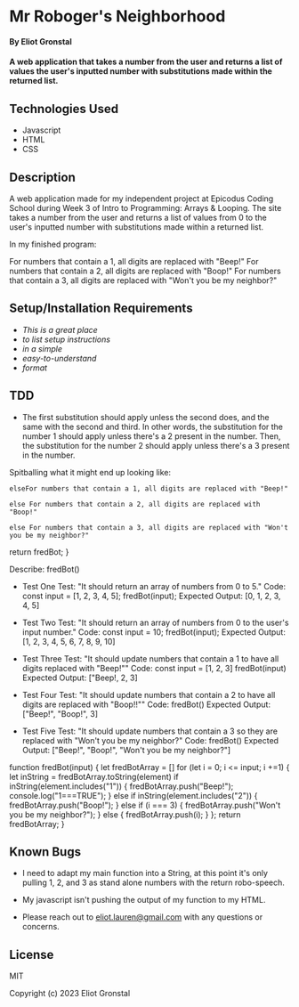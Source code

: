 # Mr Roboger's Neighborhood

#### By Eliot Gronstal

#### A web application that takes a number from the user and returns a list of values the user's inputted number with substitutions made within the returned list.

## Technologies Used

* Javascript
* HTML
* CSS

## Description

A web application made for my independent project at Epicodus Coding School during Week 3 of Intro to Programming: Arrays & Looping. The site takes a number from the user and returns a list of values from 0 to the user's inputted number with substitutions made within a returned list.

In my finished program:

For numbers that contain a 1, all digits are replaced with "Beep!"
For numbers that contain a 2, all digits are replaced with "Boop!"
For numbers that contain a 3, all digits are replaced with "Won't you be my neighbor?"

## Setup/Installation Requirements

* _This is a great place_
* _to list setup instructions_
* _in a simple_
* _easy-to-understand_
* _format_

## TDD

* The first substitution should apply unless the second does, and the same with the second and third. In other words, the substitution for the number 1 should apply unless there's a 2 present in the number. Then, the substitution for the number 2 should apply unless there's a 3 present in the number.

<!-- Do I need two functions? -->

<!-- ADAPTED FROM THE FIRST PROMPT OF THE FRIDAY PROJECT USING A FOR LOOOP -->

<!-- WHERE AM I GETTING MY PARAMETERS AND ARGUMENTS FROM!?!?!? -->

Spitballing what it might end up looking like:

<!-- function fredBot() {
  const fredBotArray[] = fredBot() {
    for (let index = 1; index <= input.length; index += 1)
  }
  function "NEXT"() {
    if () {
      return etc.};
      else {
        const value = etc[i];
        fredBot++;
        return (value, done: false};
      }
    }
    console.log(fredBot[index]);
    return fredBot;
  };
} 

-->

    elseFor numbers that contain a 1, all digits are replaced with "Beep!"

    else For numbers that contain a 2, all digits are replaced with "Boop!"

    else For numbers that contain a 3, all digits are replaced with "Won't you be my neighbor?"

  return fredBot;
}

Describe: fredBot()

* Test One
Test: "It should return an array of numbers from 0 to 5."
Code: 
const input = [1, 2, 3, 4, 5];
fredBot(input);
Expected Output: [0, 1, 2, 3, 4, 5]
<!-- function fredBot() {
  for (let index = 0; index <= 5; index += 1)
  console.log(index);
} -->

<!-- Test Passes -->

*  Test Two
Test: "It should return an array of numbers from 0 to the user's input number."
Code:
const input = 10;
fredBot(input);
Expected Output: [1, 2, 3, 4, 5, 6, 7, 8, 9, 10]

<!-- function fredBot(input) {
  let fredBotArray = []
  for (let i = 0; i <= input; i +=1) {
    console.log("array" + fredBotArray[i]);
    console.log("index" + i);
    fredBotArray.push(i);
  };
  return fredBotArray;
} -->

*  Test Three
Test: "It should update numbers that contain a 1 to have all digits replaced with "Beep!""
Code:
const input = [1, 2, 3]
fredBot(input)
Expected Output: ["Beep!, 2, 3]

<!-- function fredBot(input) {
  let fredBotArray = []
  for (let i = 0; i <= input; i +=1) {
    console.log("index" + i);
    console.log("array" + fredBotArray[i]);
    if (i === 1) {
      fredBotArray.push("Beep!");
      console.log("1===TRUE");
    }
    else {
        fredBotArray.push(i);
    }
  };
  return fredBotArray;
} -->

*  Test Four
Test: "It should update numbers that contain a 2 to have all digits are replaced with "Boop!!""
Code:
fredBot()
Expected Output: ["Beep!", "Boop!", 3]

<!-- function fredBot(input) {
  let fredBotArray = []
  for (let i = 0; i <= input; i +=1) {
    console.log("index" + i);
    console.log("array" + fredBotArray[i]);
    if (i === 1) {
      fredBotArray.push("Beep!");
      console.log("1===TRUE");
    }
     else if (i === 2) {
        fredBotArray.push("Boop!");
    }
    else {
        fredBotArray.push(i);
    }
  };
  return fredBotArray
  } -->

*  Test Five
Test: "It should update numbers that contain a 3 so they are replaced with "Won't you be my neighbor?"
Code:
fredBot()
Expected Output: ["Beep!", "Boop!", "Won't you be my neighbor?"]

function fredBot(input) {
  let fredBotArray = []
  for (let i = 0; i <= input; i +=1) {
    <!-- console.log("index" + i);
    console.log("array" + fredBotArray[i]); -->
    let inString = fredBotArray.toString(element)
    if inString(element.includes("1")) {
      fredBotArray.push("Beep!");
      console.log("1===TRUE");
    }
     else if inString(element.includes("2")) {
        fredBotArray.push("Boop!");
    }
        else if (i === 3) {
        fredBotArray.push("Won't you be my neighbor?");
    }
    else {
        fredBotArray.push(i);
    }
  };
  return fredBotArray;
}

## Known Bugs

*  I need to adapt my main function into a String, at this point it's only pulling 1, 2, and 3 as stand alone numbers with the return robo-speech.
* My javascript isn't pushing the output of my function to my HTML.

* Please reach out to eliot.lauren@gmail.com with any questions or concerns.

## License

MIT

Copyright (c) 2023 Eliot Gronstal

